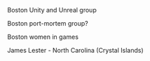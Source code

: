 Boston Unity and Unreal group

Boston port-mortem group?

Boston women in games

James Lester - North Carolina (Crystal Islands)
